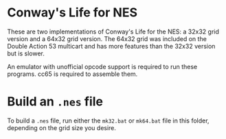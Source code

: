 Conway's Life for NES
============

These are two implementations of Conway's Life for the NES: a 32x32 grid version and a 64x32 grid version.
The 64x32 grid was included on the Double Action 53 multicart and has more features than the 32x32 version but is slower.

An emulator with unofficial opcode support is required to run these programs.
cc65 is required to assemble them.

# Build an `.nes` file

To build a `.nes` file, run either the `mk32.bat` or `mk64.bat` file in this folder, depending on the grid size you desire.
